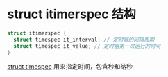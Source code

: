 struct itimerspec 结构
===

```c
struct itimerspec {
  struct timespec it_interval; // 定时器的间隔周期
  struct timespec it_value; // 定时器第一次运行的时间
}
```

[struct timespec](timespec.md) 用来指定时间，包含秒和纳秒
